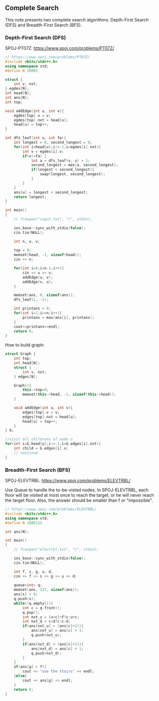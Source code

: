 ## Complete Search

This note presents two complete search algorithms: Depth-First Search (DFS) and Breadth-First Search (BFS).

### Depth-First Search (DFS)
SPOJ-PT07Z: https://www.spoj.com/problems/PT07Z/ 
```c++
// https://www.spoj.com/problems/PT07Z/
#include <bits/stdc++.h>
using namespace std;
#define N 20005

struct {
    int v, nxt;
} egdes[N];
int head[N];
int ans[N];
int top;

void addEdge(int u, int v){
    egdes[top].v = v;
    egdes[top].nxt = head[u];
    head[u] = top++;
}

int dfs_leaf(int u, int fa){
    int longest = 0, second_longest = 0;
    for(int i=head[u];i!=-1;i=egdes[i].nxt){
        int v = egdes[i].v;
        if(v!=fa) {
            int a = dfs_leaf(v, u) + 1;
            second_longest = max(a, second_longest);
            if(longest < second_longest){
                swap(longest, second_longest);
            }
        }
    }
    ans[u] = longest + second_longest;
    return longest;
}

int main()
{
    // freopen("input.txt", "r", stdin);

    ios_base::sync_with_stdio(false);
    cin.tie(NULL);

    int n, u, v;
    
    top = 0;
    memset(head, -1, sizeof(head));
    cin >> n;

    for(int i=0;i<n-1;i++){
        cin >> u >> v;
        addEdge(u, v);
        addEdge(v, u);
    }

    memset(ans, 0, sizeof(ans));
    dfs_leaf(1, -1);

    int printans = 0;
    for(int i=1;i<=n;i++){
        printans = max(ans[i], printans);
    }
    cout<<printans<<endl;
    return 0; 
}
```

How to build graph: 
```c++
struct Graph {
    int top;
    int head[N];
    struct {
        int v, nxt;
    } edges[N];

    Graph(){
        this->top=0;
        memset(this->head, -1, sizeof(this->head));
    }

    void addEdge(int u, int v){
        edges[top].v = v;
        edges[top].nxt = head[u];
        head[u] = top++;
    }
} G;

//visit all childrens of node u
for(int i=G.head[u];i!=-1;i=G.edges[i].nxt){
    int child = G.edges[i].v;
    // continue
}
```

### Breadth-First Search (BFS)
SPOJ-ELEVTRBL: https://www.spoj.com/problems/ELEVTRBL/ 

Use Queue<T> to handle the to-be-visted nodes. In SPOJ-ELEVTRBL, each floor will be visited at most once to reach the target, or he will never reach the target floor. Also, the answer should be smaller than f or "impossible".

```c++
// https://www.spoj.com/problems/ELEVTRBL/
#include <bits/stdc++.h>
using namespace std;
#define N 1000123

int ans[N];

int main()
{
    // freopen("elevtrbl.txt", "r", stdin);

    ios_base::sync_with_stdio(false);
    cin.tie(NULL);

    int f, s, g, u, d;
    cin >> f >> s >> g >> u >> d;
    
    queue<int> q;
    memset(ans, 127, sizeof(ans));
    ans[s] = 0;
    q.push(s);
    while(!q.empty()){
        int c = q.front();
        q.pop();
        int nxt_u = (u+c)>f?c:u+c;
        int nxt_d = c<d?c:c-d;
        if(ans[nxt_u] > (ans[c]+1)){
            ans[nxt_u] = ans[c] + 1;
            q.push(nxt_u);
        }
        if(ans[nxt_d] > (ans[c]+1)){
            ans[nxt_d] = ans[c] + 1;
            q.push(nxt_d);
        }
    }
    if(ans[g] > f){
        cout << "use the stairs" << endl;
    }else{
        cout << ans[g] << endl;
    }
    return 0; 
}

```